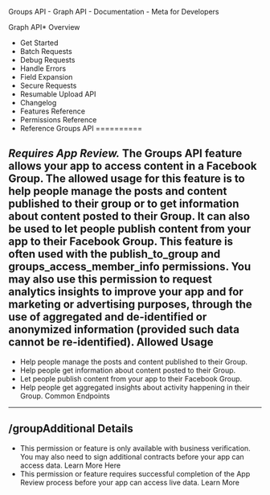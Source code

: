 
Groups API - Graph API - Documentation - Meta for Developers










Graph API* Overview
* Get Started
* Batch Requests
* Debug Requests
* Handle Errors
* Field Expansion
* Secure Requests
* Resumable Upload API
* Changelog
* Features Reference
* Permissions Reference
* Reference
Groups API
==========


*Requires App Review.*  The **Groups API** feature allows your app to access content in a Facebook Group. The allowed usage for this feature is to help people manage the posts and content published to their group or to get information about content posted to their Group. It can also be used to let people publish content from your app to their Facebook Group. This feature is often used with the **publish\_to\_group** and **groups\_access\_member\_info** permissions. You may also use this permission to request analytics insights to improve your app and for marketing or advertising purposes, through the use of aggregated and de-identified or anonymized information (provided such data cannot be re-identified). Allowed Usage
-------------


* Help people manage the posts and content published to their Group.
* Help people get information about content posted to their Group.
* Let people publish content from your app to their Facebook Group.
* Help people get aggregated insights about activity happening in their Group.
Common Endpoints
----------------


/groupAdditional Details
------------------


* This permission or feature is only available with business verification. You may also need to sign additional contracts before your app can access data. Learn More Here
* This permission or feature requires successful completion of the App Review process before your app can access live data. Learn More

































 
